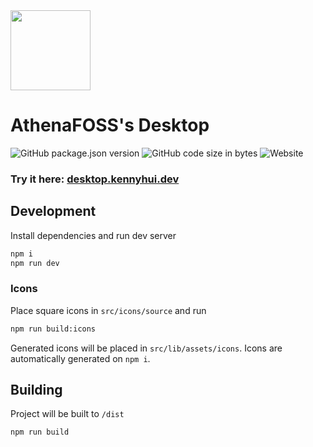 <img src="https://github.com/user-attachments/assets/0d6a5000-5509-4cd6-927e-e0a4bf23edf2" height=128>

# AthenaFOSS's Desktop

![GitHub package.json version](https://img.shields.io/github/package-json/v/khui0/kennyhui-desktop?color=%23600cae&)
![GitHub code size in bytes](https://img.shields.io/github/languages/code-size/khui0/kennyhui-desktop?color=%23600cae&)
![Website](https://img.shields.io/website?url=https%3A%2F%2Fdesktop.kennyhui.dev%2F&color=%23600cae)

### Try it here: [desktop.kennyhui.dev](https://desktop.kennyhui.dev/)

## Development

Install dependencies and run dev server

```bash
npm i
npm run dev
```

### Icons

Place square icons in `src/icons/source` and run

```bash
npm run build:icons
```

Generated icons will be placed in `src/lib/assets/icons`. Icons are automatically generated on `npm i`.

## Building

Project will be built to `/dist`

```bash
npm run build
```
